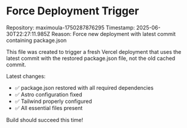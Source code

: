 # Force Deployment Trigger

Repository: maximoula-1750287876295
Timestamp: 2025-06-30T22:27:11.985Z
Reason: Force new deployment with latest commit containing package.json

This file was created to trigger a fresh Vercel deployment that uses the latest commit
with the restored package.json file, not the old cached commit.

Latest changes:
- ✅ package.json restored with all required dependencies
- ✅ Astro configuration fixed
- ✅ Tailwind properly configured
- ✅ All essential files present

Build should succeed this time!
